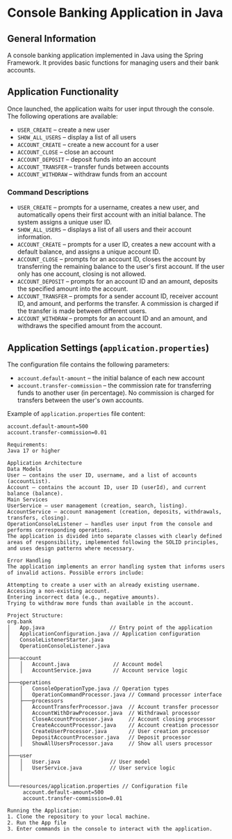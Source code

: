# Console Banking Application in Java

## General Information
A console banking application implemented in Java using the Spring Framework. It provides basic functions for managing users and their bank accounts.

## Application Functionality
Once launched, the application waits for user input through the console. The following operations are available:

- `USER_CREATE` – create a new user
- `SHOW_ALL_USERS` – display a list of all users
- `ACCOUNT_CREATE` – create a new account for a user
- `ACCOUNT_CLOSE` – close an account
- `ACCOUNT_DEPOSIT` – deposit funds into an account
- `ACCOUNT_TRANSFER` – transfer funds between accounts
- `ACCOUNT_WITHDRAW` – withdraw funds from an account

### Command Descriptions

- `USER_CREATE` – prompts for a username, creates a new user, and automatically opens their first account with an initial balance. The system assigns a unique user ID.
- `SHOW_ALL_USERS` – displays a list of all users and their account information.
- `ACCOUNT_CREATE` – prompts for a user ID, creates a new account with a default balance, and assigns a unique account ID.
- `ACCOUNT_CLOSE` – prompts for an account ID, closes the account by transferring the remaining balance to the user's first account. If the user only has one account, closing is not allowed.
- `ACCOUNT_DEPOSIT` – prompts for an account ID and an amount, deposits the specified amount into the account.
- `ACCOUNT_TRANSFER` – prompts for a sender account ID, receiver account ID, and amount, and performs the transfer. A commission is charged if the transfer is made between different users.
- `ACCOUNT_WITHDRAW` – prompts for an account ID and an amount, and withdraws the specified amount from the account.

## Application Settings (`application.properties`)

The configuration file contains the following parameters:

- `account.default-amount` – the initial balance of each new account
- `account.transfer-commission` – the commission rate for transferring funds to another user (in percentage). No commission is charged for transfers between the user's own accounts.

Example of `application.properties` file content:

```properties
account.default-amount=500
account.transfer-commission=0.01

Requirements:
Java 17 or higher

Application Architecture
Data Models
User – contains the user ID, username, and a list of accounts (accountList).
Account – contains the account ID, user ID (userId), and current balance (balance).
Main Services
UserService – user management (creation, search, listing).
AccountService – account management (creation, deposits, withdrawals, transfers, closing).
OperationConsoleListener – handles user input from the console and performs corresponding operations.
The application is divided into separate classes with clearly defined areas of responsibility, implemented following the SOLID principles, and uses design patterns where necessary.

Error Handling
The application implements an error handling system that informs users of invalid actions. Possible errors include:

Attempting to create a user with an already existing username.
Accessing a non-existing account.
Entering incorrect data (e.g., negative amounts).
Trying to withdraw more funds than available in the account.

Project Structure:
org.bank
│   App.java                     // Entry point of the application
│   ApplicationConfiguration.java // Application configuration
│   ConsoleListenerStarter.java
│   OperationConsoleListener.java
│
├───account
│   │   Account.java              // Account model
│   │   AccountService.java       // Account service logic
│
├───operations
│   │   ConsoleOperationType.java // Operation types
│   │   OperationCommandProcessor.java // Command processor interface
│   ├───processors
│   │   AccountTransferProcessor.java  // Account transfer processor
│   │   AccountWithDrawProcessor.java  // Withdrawal processor
│   │   CloseAccountProcessor.java     // Account closing processor
│   │   CreateAccountProcessor.java    // Account creation processor
│   │   CreateUserProcessor.java       // User creation processor
│   │   DepositAccountProcessor.java   // Deposit processor
│   │   ShowAllUsersProcessor.java     // Show all users processor
│
├───user
│   │   User.java                // User model
│   │   UserService.java         // User service logic
│
│
└───resources/application.properties // Configuration file
     account.default-amount=500
     account.transfer-commission=0.01

Running the Application:
1. Clone the repository to your local machine.
2. Run the App file
3. Enter commands in the console to interact with the application.
